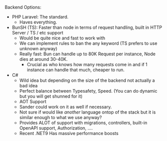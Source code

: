 Backend Options:
- PHP Laravel: The standard.
  - Haves everything.
- BunSH (TS): Faster than node in terms of request handling, built in HTTP Server / TS / etc support
  - Would be quite nice and fast to work with
  - We can implement rules to ban the any keyword (TS prefers to use unknown anyway)
  - Really fast: Bun can handle up to 80K Request per instance, Node dies at around 30-40K.
    - Crucial as who knows how many requests come in and if 1 instance can handle that much, cheaper to run.
- C#
  - Wild idea but depending on the size of the backend not actually a bad idea
  - Perfect balance between Typesafety, Speed. (You can do dynamic but you will get shunned for it)
  - AOT Support
  - Sander could work on it as well if necessary.
  - Not sure if would like *another* language ontop of the stack but it is similar enough to what we use anyway?
  - Provides ALOT of support with migrations, controllers, built-in OpenAPI support, Authorization, ....
  - Recent .NET9 Has massive performance boosts
